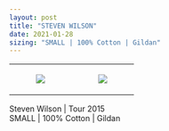 ```yaml
---
layout: post
title: "STEVEN WILSON"
date: 2021-01-28
sizing: "SMALL | 100% Cotton | Gildan"
---
```




<table style="width:100%;"><tr><td style="vertical-align:top;">
      <figure class="tmblr-full" data-orig-height="2048" data-orig-width="1365" data-orig-src="https://concertshirts.netlify.app/shirts/0401/0401-01.jpg"><img src="https://64.media.tumblr.com/dae7bf87ecc557c09dea322d628171c5/c5aa4d9c466dabde-12/s540x810/1b5c917498217f17a46be11307b4dd8286cbd181.jpg" data-orig-height="2048" data-orig-width="1365" data-orig-src="https://concertshirts.netlify.app/shirts/0401/0401-01.jpg"/></figure></td>
    <td style="vertical-align:top;">
      <figure class="tmblr-full" data-orig-height="2048" data-orig-width="1365" data-orig-src="https://concertshirts.netlify.app/shirts/0401/0401-02.jpg"><img src="https://64.media.tumblr.com/2afaaab405c3bf8362b4823cb4369aca/c5aa4d9c466dabde-63/s540x810/40980b911d6aa28aa0c7f5bbb0c6f373ecb11309.jpg" data-orig-height="2048" data-orig-width="1365" data-orig-src="https://concertshirts.netlify.app/shirts/0401/0401-02.jpg"/></figure></td>
  </tr></table><p>
  Steven Wilson | Tour 2015<br/>SMALL | 100% Cotton | Gildan
</p>
